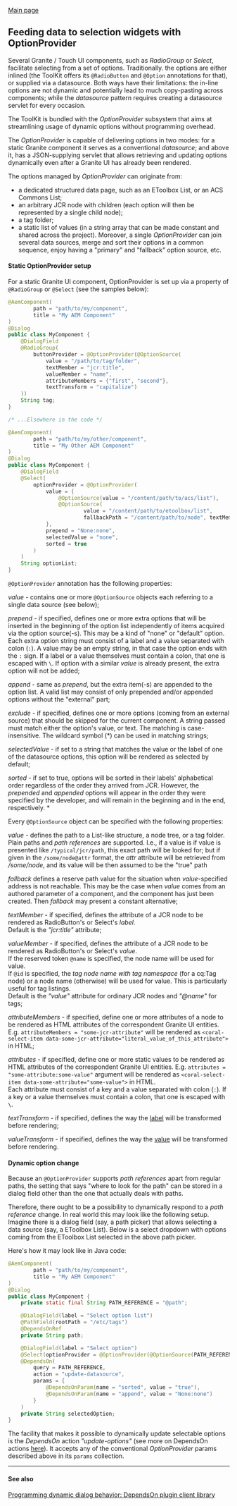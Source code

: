 [Main page](../../README.md)

## Feeding data to selection widgets with OptionProvider

Several Granite / Touch UI components, such as *RadioGroup* or *Select*, facilitate selecting from a set of options. Traditionally. the options are either inlined (the ToolKit offers its `@RadioButton` and `@Option` annotations for that), or supplied via a datasource. Both ways have their limitations: the in-line options are not dynamic and potentially lead to much copy-pasting across components; while the *datasource* pattern requires creating a datasource servlet for every occasion.

The ToolKit is bundled with the *OptionProvider* subsystem that aims at streamlining usage of dynamic options without programming overhead.

The *OptionProvider* is capable of  delivering options in two modes: for a static Granite component it serves as a conventional *datasource*; and above it, has a JSON-supplying servlet that allows retrieving and updating options dynamically even after a Granite UI has already been rendered.

The options managed by *OptionProvider* can originate from:
- a dedicated structured data page, such as an EToolbox List, or an ACS Commons List;
- an arbitrary JCR node with children (each option will then be represented by a single child node);
- a tag folder;
- a static list of values (in a string array that can be made constant and shared across the project).
Moreover, a single *OptionProvider* can join several data sources, merge and sort their options in a common sequence, enjoy having a "primary" and "fallback" option source, etc.

#### Static OptionProvider setup

For a static Granite UI component, OptionProvider is set up via a property of `@RadioGroup` or `@Select` (see the samples below):

```java
@AemComponent(
        path = "path/to/my/component",
        title = "My AEM Component"
)
@Dialog
public class MyComponent {
    @DialogField
    @RadioGroup(
        buttonProvider = @OptionProvider(@OptionSource(
            value = "/path/to/tag/folder",
            textMember = "jcr:title",
            valueMember = "name",
            attributeMembers = {"first", "second"},
            textTransform = "capitalize")
    ))
    String tag;
}

/* ...Elsewhere in the code */

@AemComponent(
        path = "path/to/my/other/component",
        title = "My Other AEM Component"
)
@Dialog
public class MyComponent {
    @DialogField
    @Select(
        optionProvider = @OptionProvider(
            value = {
                @OptionSource(value = "/content/path/to/acs/list"),
                @OptionSource(
                        value = "/content/path/to/etoolbox/list",
                        fallbackPath = "/content/path/to/node", textMember = "title", valueMember = "descr"),
            },
            prepend = "None:none",
            selectedValue = "none",
            sorted = true
        )
    )
    String optionList;
}
```

`@OptionProvider` annotation has the following properties:

*value* - contains one or more `@OptionSource` objects each referring to a single data source (see below);

*prepend* - if specified, defines one or more extra options that will be inserted in the beginning of the option list independently of items acquired via the option source(-s). This may be a kind of "none" or "default" option. Each extra option string must consist of a label and a value separated with colon (`:`). A value may be an empty string, in that case the option ends with the `:` sign. If a label or a value themselves must contain a colon, that one is escaped with `\`. If option with a similar *value* is already present, the extra option will not be added;

*append* - same as *prepend*, but the extra item(-s) are appended to the option list. A valid list may consist of only prepended and/or appended options without the "external" part;

*exclude* - if specified, defines one or more options (coming from an external source) that should be skipped for the current component. A string passed must match either the option's value, or text. The matching is case-insensitive. The wildcard symbol (*) can be used in matching strings;

*selectedValue* - if set to a string that matches the value or the label of one of the datasource options, this option will be rendered as selected by default;

*sorted* - if set to true, options will be sorted in their labels' alphabetical order regardless of the order they arrived from JCR. However, the *prepended* and *appended* options will appear in the order they were specified by the developer, and will remain in the beginning and in the end, respectively.
*

Every `@OptionSource` object can be specified with the following properties:

*value* - defines the path to a List-like structure, a node tree, or a tag folder. Plain paths and *path references* are supported. I.e., if a value is if value is presented like `/typical/jcr/path`, this exact path will be looked for; but if given in the `/some/node@attr` format, the *attr* attribute will be retrieved from
 */some/node*, and its value will be then assumed to be the "true" path

*fallback* defines a reserve path value for the situation when *value*-specified address is not reachable. This may be the case when *value* comes from an authored parameter of a component, and the component has just been created. Then *fallback* may present a constant alternative;

*textMember* - if specified, defines the attribute of a JCR node to be rendered as RadioButton's or Select's *label*.
<br>Default is the *"jcr:title"* attribute;

*valueMember* - if specified, defines the attribute of a JCR node to be rendered as RadioButton's or Select's *value*.
<br>If the reserved token `@name` is specified, the node name will be used for value.
<br>If `@id` is specified, the *tag node name with tag namespace* (for a cq:Tag node) or a node name (otherwise) will be used for value. This is particularly useful for tag listings.
<br>Default is the *"value"* attribute for ordinary JCR nodes and *"@name"* for tags;

*attributeMembers* - if specified, define one or more attributes of a node to be rendered as HTML attributes of the correspondent Granite UI entities. E.g. `attributeMembers = "some-jcr-attribute"` will be rendered as `<coral-select-item data-some-jcr-attribute="literal_value_of_this_attribute">` in HTML;

*attributes* - if specified, define one or more static values to be rendered as HTML attributes of the correspondent Granite UI entities. E.g. `attributes = "some-attribute:some-value"` argument
will be rendered as `<coral-select-item data-some-attribute="some-value">` in HTML.
<br>Each attribute must consist of a key and a value separated with colon (`:`). If a key or a value themselves must contain a colon, that one is escaped with `\`.

*textTransform* - if specified, defines the way the <u>label</u> will be transformed before rendering;

*valueTransform* - if specified, defines the way the <u>value</u> will be transformed before rendering.

#### Dynamic option change

Because an `@OptionProvider` supports *path references* apart from regular paths, the setting that says "where to look for the path" can be stored in a dialog field other than the one that actually deals with paths.

Therefore, there ought to be a possibility to dynamically respond to a *path reference* change. In real world this may look like the following setup. Imagine there is a dialog field (say, a path picker) that allows selecting a data source (say, a EToolbox List). Below is a select dropdown with options coming from the EToolbox List selected in the above path picker.

Here's how it may look like in Java code:

```java
@AemComponent(
        path = "path/to/my/component",
        title = "My AEM Component"
)
@Dialog
public class MyComponent {
    private static final String PATH_REFERENCE = "@path";

    @DialogField(label = "Select option list")
    @PathField(rootPath = "/etc/tags")
    @DependsOnRef
    private String path;

    @DialogField(label = "Select option")
    @Select(optionProvider = @OptionProvider(@OptionSource(PATH_REFERENCE))) // @path refers to the attribute named "path" in the same JCR node
    @DependsOn(
        query = PATH_REFERENCE,
        action = "update-datasource",
        params = {
            @DependsOnParam(name = "sorted", value = "true"),
            @DependsOnParam(name = "append", value = "None:none")
        }
    )
    private String selectedOption;
}
```

The facility that makes it possible to dynamically update selectable options is the *DependsOn* action *"update-options"* (see more on DependsOn actions [here](depends-on.md)). It accepts any of the conventional *OptionProvider* params described above in its `params` collection.

***
#### See also

[Programming dynamic dialog behavior: DependsOn plugin client library](depends-on.md)
